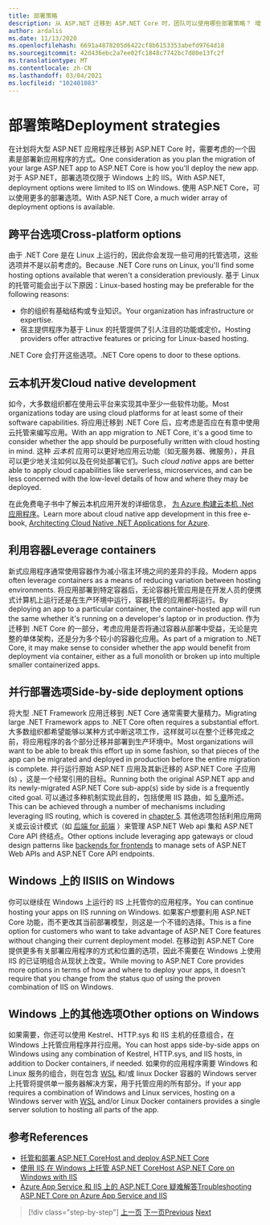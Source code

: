 ```yaml
---
title: 部署策略
description: 从 ASP.NET 迁移到 ASP.NET Core 时，团队可以使用哪些部署策略？ 增量迁移能否实现 .NET Framework 和 .NET Core 应用的并行部署，提供无缝的最终用户体验？
author: ardalis
ms.date: 11/13/2020
ms.openlocfilehash: 6691a4878205d6422cf8b6153353abefd9764d18
ms.sourcegitcommit: 42d436ebc2a7ee02fc1848c7742bc7d80e13fc2f
ms.translationtype: MT
ms.contentlocale: zh-CN
ms.lasthandoff: 03/04/2021
ms.locfileid: "102401083"
---
```

# <a name="deployment-strategies"></a><span data-ttu-id="31a77-104">部署策略</span><span class="sxs-lookup"><span data-stu-id="31a77-104">Deployment strategies</span></span>

<span data-ttu-id="31a77-105">在计划将大型 ASP.NET 应用程序迁移到 ASP.NET Core 时，需要考虑的一个因素是部署新应用程序的方式。</span><span class="sxs-lookup"><span data-stu-id="31a77-105">One consideration as you plan the migration of your large ASP.NET app to ASP.NET Core is how you'll deploy the new app.</span></span> <span data-ttu-id="31a77-106">对于 ASP.NET，部署选项仅限于 Windows 上的 IIS。</span><span class="sxs-lookup"><span data-stu-id="31a77-106">With ASP.NET, deployment options were limited to IIS on Windows.</span></span> <span data-ttu-id="31a77-107">使用 ASP.NET Core，可以使用更多的部署选项。</span><span class="sxs-lookup"><span data-stu-id="31a77-107">With ASP.NET Core, a much wider array of deployment options is available.</span></span>

## <a name="cross-platform-options"></a><span data-ttu-id="31a77-108">跨平台选项</span><span class="sxs-lookup"><span data-stu-id="31a77-108">Cross-platform options</span></span>

<span data-ttu-id="31a77-109">由于 .NET Core 是在 Linux 上运行的，因此你会发现一些可用的托管选项，这些选项并不是以前考虑的。</span><span class="sxs-lookup"><span data-stu-id="31a77-109">Because .NET Core runs on Linux, you'll find some hosting options available that weren't a consideration previously.</span></span> <span data-ttu-id="31a77-110">基于 Linux 的托管可能会出于以下原因：</span><span class="sxs-lookup"><span data-stu-id="31a77-110">Linux-based hosting may be preferable for the following reasons:</span></span>

* <span data-ttu-id="31a77-111">你的组织有基础结构或专业知识。</span><span class="sxs-lookup"><span data-stu-id="31a77-111">Your organization has infrastructure or expertise.</span></span>
* <span data-ttu-id="31a77-112">宿主提供程序为基于 Linux 的托管提供了引人注目的功能或定价。</span><span class="sxs-lookup"><span data-stu-id="31a77-112">Hosting providers offer attractive features or pricing for Linux-based hosting.</span></span>

<span data-ttu-id="31a77-113">.NET Core 会打开这些选项。</span><span class="sxs-lookup"><span data-stu-id="31a77-113">.NET Core opens to door to these options.</span></span>

## <a name="cloud-native-development"></a><span data-ttu-id="31a77-114">云本机开发</span><span class="sxs-lookup"><span data-stu-id="31a77-114">Cloud native development</span></span>

<span data-ttu-id="31a77-115">如今，大多数组织都在使用云平台来实现其中至少一些软件功能。</span><span class="sxs-lookup"><span data-stu-id="31a77-115">Most organizations today are using cloud platforms for at least some of their software capabilities.</span></span> <span data-ttu-id="31a77-116">将应用迁移到 .NET Core 后，应考虑是否应在有意中使用云托管来编写应用。</span><span class="sxs-lookup"><span data-stu-id="31a77-116">With an app migration to .NET Core, it's a good time to consider whether the app should be purposefully written with cloud hosting in mind.</span></span> <span data-ttu-id="31a77-117">这种 *云本机* 应用可以更好地应用云功能（如无服务器、微服务），并且可以更少地关注如何以及在何处部署它们。</span><span class="sxs-lookup"><span data-stu-id="31a77-117">Such *cloud native* apps are better able to apply cloud capabilities like serverless, microservices, and can be less concerned with the low-level details of how and where they may be deployed.</span></span>

<span data-ttu-id="31a77-118">在此免费电子书中了解云本机应用开发的详细信息， [为 Azure 构建云本机 .Net 应用程序](../cloud-native/index.md)。</span><span class="sxs-lookup"><span data-stu-id="31a77-118">Learn more about cloud native app development in this free e-book, [Architecting Cloud Native .NET Applications for Azure](../cloud-native/index.md).</span></span>

## <a name="leverage-containers"></a><span data-ttu-id="31a77-119">利用容器</span><span class="sxs-lookup"><span data-stu-id="31a77-119">Leverage containers</span></span>

<span data-ttu-id="31a77-120">新式应用程序通常使用容器作为减小宿主环境之间的差异的手段。</span><span class="sxs-lookup"><span data-stu-id="31a77-120">Modern apps often leverage containers as a means of reducing variation between hosting environments.</span></span> <span data-ttu-id="31a77-121">将应用部署到特定容器后，无论容器托管应用是在开发人员的便携式计算机上运行还是在生产环境中运行，容器托管的应用都将运行。</span><span class="sxs-lookup"><span data-stu-id="31a77-121">By deploying an app to a particular container, the container-hosted app will run the same whether it's running on a developer's laptop or in production.</span></span> <span data-ttu-id="31a77-122">作为迁移到 .NET Core 的一部分，考虑应用是否将通过容器从部署中受益，无论是完整的单体架构，还是分为多个较小的容器化应用。</span><span class="sxs-lookup"><span data-stu-id="31a77-122">As part of a migration to .NET Core, it may make sense to consider whether the app would benefit from deployment via container, either as a full monolith or broken up into multiple smaller containerized apps.</span></span>

## <a name="side-by-side-deployment-options"></a><span data-ttu-id="31a77-123">并行部署选项</span><span class="sxs-lookup"><span data-stu-id="31a77-123">Side-by-side deployment options</span></span>

<span data-ttu-id="31a77-124">将大型 .NET Framework 应用迁移到 .NET Core 通常需要大量精力。</span><span class="sxs-lookup"><span data-stu-id="31a77-124">Migrating large .NET Framework apps to .NET Core often requires a substantial effort.</span></span> <span data-ttu-id="31a77-125">大多数组织都希望能够以某种方式中断这项工作，这样就可以在整个迁移完成之前，将应用程序的各个部分迁移并部署到生产环境中。</span><span class="sxs-lookup"><span data-stu-id="31a77-125">Most organizations will want to be able to break this effort up in some fashion, so that pieces of the app can be migrated and deployed in production before the entire migration is complete.</span></span> <span data-ttu-id="31a77-126">并行运行原始 ASP.NET 应用及其新迁移的 ASP.NET Core 子应用 (s) ，这是一个经常引用的目标。</span><span class="sxs-lookup"><span data-stu-id="31a77-126">Running both the original ASP.NET app and its newly-migrated ASP.NET Core sub-app(s) side by side is a frequently cited goal.</span></span> <span data-ttu-id="31a77-127">可以通过多种机制实现此目的，包括使用 IIS 路由，如 [5 章](deployment-scenarios.md)所述。</span><span class="sxs-lookup"><span data-stu-id="31a77-127">This can be achieved through a number of mechanisms including leveraging IIS routing, which is covered in [chapter 5](deployment-scenarios.md).</span></span> <span data-ttu-id="31a77-128">其他选项包括利用应用网关或云设计模式（如 [后端 for 前端](/azure/architecture/patterns/backends-for-frontends) ）来管理 ASP.NET Web api 集和 ASP.NET Core API 终结点。</span><span class="sxs-lookup"><span data-stu-id="31a77-128">Other options include leveraging app gateways or cloud design patterns like [backends for frontends](/azure/architecture/patterns/backends-for-frontends) to manage sets of ASP.NET Web APIs and ASP.NET Core API endpoints.</span></span>

## <a name="iis-on-windows"></a><span data-ttu-id="31a77-129">Windows 上的 IIS</span><span class="sxs-lookup"><span data-stu-id="31a77-129">IIS on Windows</span></span>

<span data-ttu-id="31a77-130">你可以继续在 Windows 上运行的 IIS 上托管你的应用程序。</span><span class="sxs-lookup"><span data-stu-id="31a77-130">You can continue hosting your apps on IIS running on Windows.</span></span> <span data-ttu-id="31a77-131">如果客户想要利用 ASP.NET Core 功能，而不更改其当前部署模型，则这是一个不错的选择。</span><span class="sxs-lookup"><span data-stu-id="31a77-131">This is a fine option for customers who want to take advantage of ASP.NET Core features without changing their current deployment model.</span></span> <span data-ttu-id="31a77-132">在移动到 ASP.NET Core 提供更多有关部署应用程序的方式和位置的选项，因此不需要在 Windows 上使用 IIS 的已证明组合从现状上改变。</span><span class="sxs-lookup"><span data-stu-id="31a77-132">While moving to ASP.NET Core provides more options in terms of how and where to deploy your apps, it doesn't require that you change from the status quo of using the proven combination of IIS on Windows.</span></span>

## <a name="other-options-on-windows"></a><span data-ttu-id="31a77-133">Windows 上的其他选项</span><span class="sxs-lookup"><span data-stu-id="31a77-133">Other options on Windows</span></span>

<span data-ttu-id="31a77-134">如果需要，你还可以使用 Kestrel、HTTP.sys 和 IIS 主机的任意组合，在 Windows 上托管应用程序并行应用。</span><span class="sxs-lookup"><span data-stu-id="31a77-134">You can host apps side-by-side apps on Windows using any combination of Kestrel, HTTP.sys, and IIS hosts, in addition to Docker containers, if needed.</span></span> <span data-ttu-id="31a77-135">如果你的应用程序需要 Windows 和 Linux 服务的组合，则在包含 [WSL](/windows/wsl/about) 和/或 linux Docker 容器的 Windows server 上托管将提供单一服务器解决方案，用于托管应用的所有部分。</span><span class="sxs-lookup"><span data-stu-id="31a77-135">If your app requires a combination of Windows and Linux services, hosting on a Windows server with [WSL](/windows/wsl/about) and/or Linux Docker containers provides a single server solution to hosting all parts of the app.</span></span>

## <a name="references"></a><span data-ttu-id="31a77-136">参考</span><span class="sxs-lookup"><span data-stu-id="31a77-136">References</span></span>

- [<span data-ttu-id="31a77-137">托管和部署 ASP.NET Core</span><span class="sxs-lookup"><span data-stu-id="31a77-137">Host and deploy ASP.NET Core</span></span>](/aspnet/core/host-and-deploy/)
- [<span data-ttu-id="31a77-138">使用 IIS 在 Windows 上托管 ASP.NET Core</span><span class="sxs-lookup"><span data-stu-id="31a77-138">Host ASP.NET Core on Windows with IIS</span></span>](/aspnet/core/host-and-deploy/iis/)
- [<span data-ttu-id="31a77-139">Azure App Service 和 IIS 上的 ASP.NET Core 疑难解答</span><span class="sxs-lookup"><span data-stu-id="31a77-139">Troubleshooting ASP.NET Core on Azure App Service and IIS</span></span>](/aspnet/core/test/troubleshoot-azure-iis)

>[!div class="step-by-step"]
><span data-ttu-id="31a77-140">[上一页](migrate-web-forms.md)
>[下一页](additional-migration-resources.md)</span><span class="sxs-lookup"><span data-stu-id="31a77-140">[Previous](migrate-web-forms.md)
[Next](additional-migration-resources.md)</span></span>
